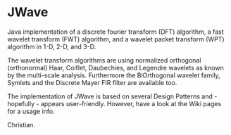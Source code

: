 JWave
=====

Java implementation of a discrete fourier transform (DFT) algorithm, a fast wavelet transform (FWT)
algorithm, and a wavelet packet transform (WPT) algorithm in 1-D, 2-D, and 3-D.

The wavelet transform algorithms are using normalized orthogonal (orthonormal) Haar, Coiflet, Daubechies, and
Legendre wavelets as known by the multi-scale analysis. Furthermore the BiOrthogonal wavelet family, Symlets
and the Discrete Mayer FIR filter are available too.

The implementation of JWave is based on several Design Patterns and - hopefully - appears user-friendly.
However, have a look at the Wiki pages for a usage info.

Christian.
